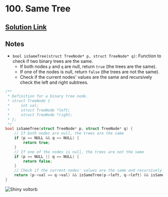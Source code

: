 # 100. Same Tree

## [Solution Link](https://leetcode.com/submissions/detail/1492753617/)

## Notes

- `bool isSameTree(struct TreeNode* p, struct TreeNode* q)`: Function to check if two binary trees are the same.
  - If both nodes `p` and `q` are null, return `true` (the trees are the same).
  - If one of the nodes is null, return `false` (the trees are not the same).
  - Check if the current nodes' values are the same and recursively check the left and right subtrees.

```c
/**
 * Definition for a binary tree node.
 * struct TreeNode {
 *     int val;
 *     struct TreeNode *left;
 *     struct TreeNode *right;
 * };
 */
bool isSameTree(struct TreeNode* p, struct TreeNode* q) {
    // If both nodes are null, the trees are the same
    if (p == NULL && q == NULL) {
        return true;
    }
    // If one of the nodes is null, the trees are not the same
    if (p == NULL || q == NULL) {
        return false;
    }
    // Check if the current nodes' values are the same and recursively check the left and right subtrees
    return (p->val == q->val) && isSameTree(p->left, q->left) && isSameTree(p->right, q->right);
}
```

![Shiny voltorb](https://projectpokemon.org/images/shiny-sprite/voltorb.gif)
